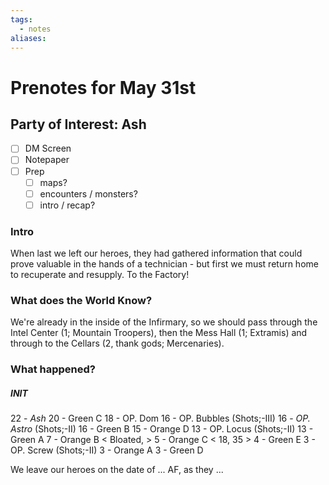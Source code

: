```yaml
---
tags:
  - notes
aliases:
---
```


# Prenotes for May 31st
## Party of Interest: Ash
- [ ] DM Screen
- [ ] Notepaper
- [ ] Prep
	- [ ] maps?
	- [ ] encounters / monsters?
	- [ ] intro / recap?

### Intro
When last we left our heroes, they had gathered information that could prove valuable in the hands of a technician - but first we must return home to recuperate and resupply. To the Factory!

### What does the World Know?
We're already in the inside of the Infirmary, so we should pass through the Intel Center (1; Mountain Troopers), then the Mess Hall (1; Extramis) and through to the Cellars (2, thank gods; Mercenaries).

### What happened?
##### INIT
22 - *Ash*
20 - Green C
18 - OP. Dom
16 - OP. Bubbles (Shots;-III)
16 - *OP. Astro* (Shots;-II)
16 - Green B
15 - Orange D
13 - OP. Locus (Shots;-II)
13 - Green A
7 - Orange B < Bloated, >
5 - Orange C < 18, 35 >
4 - Green E
3 - OP. Screw (Shots;-II)
3 - Orange A
3 - Green D



We leave our heroes on the date of ... AF, as they ...